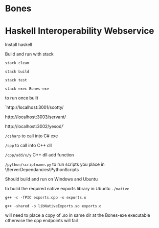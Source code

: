 # Bones

# Haskell Interoperability Webservice

Install haskell 

Build and run with stack 

`stack clean`

`stack build`

`stack test` 


`stack exec Bones-exe`

to run once built 

`http://localhost:3001/scotty/

http://localhost:3003/servant/

http://localhost:3002/yesod/`

`/csharp` to call into C# exe 

`/cpp` to call into C++ dll

`/cpp/add/x/y` C++ dll add function 

`/python/scriptname.py` to run scripts you place in \ServerDependancies\PythonScripts 


Should build and run on Windows and Ubuntu 

to build the required native exports library in Ubuntu 
`./native`

`g++ -c -fPIC exports.cpp -o exports.o`

`g++ -shared -o libNativeExports.so exports.o`

will need to place a copy of .so in same dir at the Bones-exe executable 
otherwise the cpp endpoints will fail 


